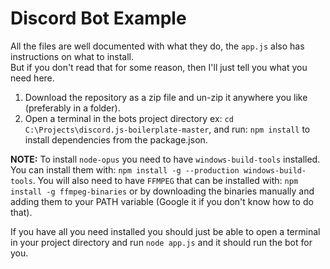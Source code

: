 # Discord Bot Example
All the files are well documented with what they do, the `app.js` also has instructions on what to install.  
But if you don't read that for some reason, then I'll just tell you what you need here.  

1. Download the repository as a zip file and un-zip it anywhere you like (preferably in a folder).  
2. Open a terminal in the bots project directory ex: `cd C:\Projects\discord.js-boilerplate-master`, and run: `npm install` to install dependencies from the package.json.

**NOTE:** To install `node-opus` you need to have `windows-build-tools` installed. You can install them with: `npm install -g --production windows-build-tools`.  You will also need to have `FFMPEG` that can be installed with: `npm install -g ffmpeg-binaries` or by downloading the binaries manually and adding them to your PATH variable (Google it if you don't know how to do that).  


If you have all you need installed you should just be able to open a terminal in your project directory and run `node app.js` and it should run the bot for you.
